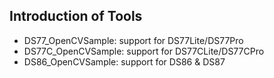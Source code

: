 ## Introduction of  Tools

- DS77_OpenCVSample: support for DS77Lite/DS77Pro
- DS77C_OpenCVSample: support for DS77CLite/DS77CPro
- DS86_OpenCVSample: support for DS86 & DS87